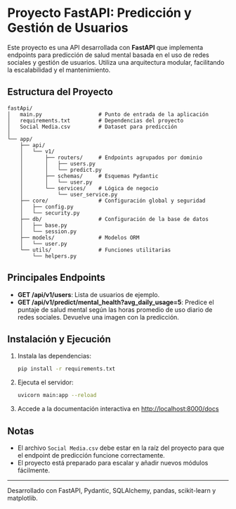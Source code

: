 # Proyecto FastAPI: Predicción y Gestión de Usuarios

Este proyecto es una API desarrollada con **FastAPI** que implementa endpoints para predicción de salud mental basada en el uso de redes sociales y gestión de usuarios. Utiliza una arquitectura modular, facilitando la escalabilidad y el mantenimiento.

## Estructura del Proyecto

```
fastApi/
│   main.py                  # Punto de entrada de la aplicación
│   requirements.txt         # Dependencias del proyecto
│   Social Media.csv         # Dataset para predicción
│
└── app/
    ├── api/
    │   └── v1/
    │       ├── routers/     # Endpoints agrupados por dominio
    │       │   ├── users.py
    │       │   └── predict.py
    │       ├── schemas/     # Esquemas Pydantic
    │       │   └── user.py
    │       └── services/    # Lógica de negocio
    │           └── user_service.py
    ├── core/                # Configuración global y seguridad
    │   ├── config.py
    │   └── security.py
    ├── db/                  # Configuración de la base de datos
    │   ├── base.py
    │   └── session.py
    ├── models/              # Modelos ORM
    │   └── user.py
    └── utils/               # Funciones utilitarias
        └── helpers.py
```

## Principales Endpoints

- **GET /api/v1/users**: Lista de usuarios de ejemplo.
- **GET /api/v1/predict/mental_health?avg_daily_usage=5**: Predice el puntaje de salud mental según las horas promedio de uso diario de redes sociales. Devuelve una imagen con la predicción.

## Instalación y Ejecución

1. Instala las dependencias:
   ```bash
   pip install -r requirements.txt
   ```
2. Ejecuta el servidor:
   ```bash
   uvicorn main:app --reload
   ```
3. Accede a la documentación interactiva en [http://localhost:8000/docs](http://localhost:8000/docs)

## Notas

- El archivo `Social Media.csv` debe estar en la raíz del proyecto para que el endpoint de predicción funcione correctamente.
- El proyecto está preparado para escalar y añadir nuevos módulos fácilmente.

---

Desarrollado con FastAPI, Pydantic, SQLAlchemy, pandas, scikit-learn y matplotlib.
